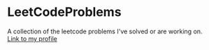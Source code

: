 # LeetCodeProblems
A collection of the leetcode problems I've solved or are working on.<br/>
[Link to my profile](https://leetcode.com/roeiburstein/)

